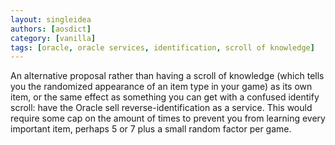 ```yaml
---
layout: singleidea
authors: [aosdict]
category: [vanilla]
tags: [oracle, oracle services, identification, scroll of knowledge]
---
```

An alternative proposal rather than having a scroll of knowledge (which tells
you the randomized appearance of an item type in your game) as its own item, or
the same effect as something you can get with a confused identify scroll: have
the Oracle sell reverse-identification as a service. This would require some cap
on the amount of times to prevent you from learning every important item,
perhaps 5 or 7 plus a small random factor per game.
